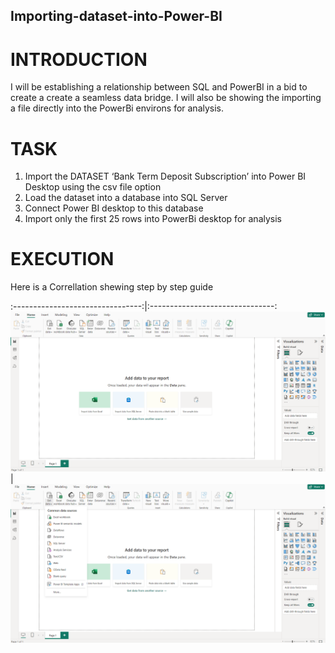 ## Importing-dataset-into-Power-BI

# INTRODUCTION
I will be establishing a relationship between SQL and PowerBI in a bid to create a create a seamless data bridge.
I will also be showing the importing a file directly into the PowerBi environs for analysis.


# TASK 
1. Import the DATASET ‘Bank Term Deposit Subscription’ into  Power BI Desktop using the csv file option
2. Load the dataset into a database into SQL Server
3. Connect Power BI desktop to this database
4. Import only the first 25 rows into PowerBi desktop for analysis



# EXECUTION
Here is a Correllation shewing step by step guide

:--------------------------------:|:-------------------------------:
  ![](Blank_Power_Bi_Page.png)   |  ![](Get_Data_Tab_opened.png)  

